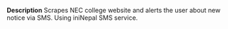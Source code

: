 **Description**
Scrapes NEC college website and alerts the user about new notice via SMS. 
Using iniNepal SMS service.
